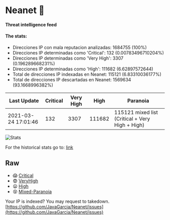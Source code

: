# Neanet :hocho:
#### Threat intelligence feed
#### The stats:

- Direcciones IP con mala reputacion analizadas: 1684755 (100%)
- Direcciones IP determinadas como 'Critical':  132 (0.00783496710204%)
- Direcciones IP determinadas como 'Very High':  3307 (0.196289668231%)
- Direcciones IP determinadas como 'High':  111682 (6.62897572644)
- Total de direcciones IP indexadas en Neanet:  115121 (6.83310036177%)
- Total de direcciones IP descartadas en Neanet:  1569634 (93.1668996382%)

| Last Update | Critical | Very High | High | Paranoia |
| --- | --- | --- | --- | --- |
| 2021-03-24 17:01:46 | 132 | 3307 | 111682 | 115121 mixed list (Critical + Very High + High)|

![Stats](https://docs.google.com/spreadsheets/d/e/2PACX-1vSnaNMIXVabIpDJjufMlzH7poXnshF3mgd8Is1g9ytUEzVsP5my4Trn8f-xkoLLQ38xpL3HtmUexLo6/pubchart?oid=501124687&format=image)

For the historical stats go to: [link](/stats.csv)
## Raw
- :scream: [Critical](https://raw.githubusercontent.com/JavaGarcia/Neanet/master/blacklists/neanet_critical.txt)
- :fearful: [VeryHigh](https://raw.githubusercontent.com/JavaGarcia/Neanet/master/blacklists/neanet_veryHigh.txtt)
- :frowning: [High](https://raw.githubusercontent.com/JavaGarcia/Neanet/master/blacklists/neanet_high.txt)
- :dizzy_face: [Mixed-Paranoia](https://raw.githubusercontent.com/JavaGarcia/Neanet/master/blacklists/neanet_all.txt)


Your IP is indexed? You may request to takedown. [https://github.com/JavaGarcia/Neanet/issues](https://github.com/JavaGarcia/Neanet/issues)





































































































































































































































































































































































































































































































































































































































































































































































































































































































































































































































































































































































































































































































































































































































































































































































































































































































































































































































































































































































































































































































































































































































































































































































































































































































































































































































































































































































































































































































































































































































































































































































































































































































































































































































































































































































































































































































































































































































































































































































































































































































































































































































































































































































































































































































































































































































































































































































































































































































































































































































































































































































































































































































